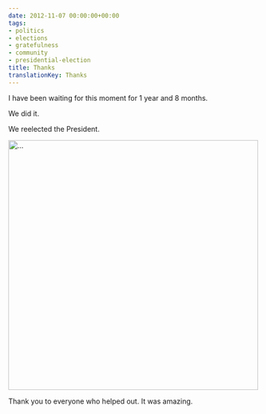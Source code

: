 ```yaml
---
date: 2012-11-07 00:00:00+00:00
tags:
- politics
- elections
- gratefulness
- community
- presidential-election
title: Thanks
translationKey: Thanks
---
```


I have been waiting for this moment for 1 year and 8 months.

We did it. 

We reelected the President. 

<a href="http://www.flickr.com/photos/natatwo/8172451244/" title="... by nata2, on Flickr"><img src="http://farm9.staticflickr.com/8481/8172451244_69b2f80765.jpg" width="500" height="500" alt="..."></a>

Thank you to everyone who helped out. It was amazing.